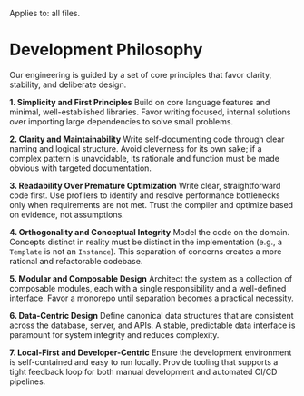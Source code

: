 Applies to: all files.

# Development Philosophy

Our engineering is guided by a set of core principles that favor clarity, stability, and deliberate design.

**1. Simplicity and First Principles**
Build on core language features and minimal, well-established libraries. Favor writing focused, internal solutions over importing large dependencies to solve small problems.

**2. Clarity and Maintainability**
Write self-documenting code through clear naming and logical structure. Avoid cleverness for its own sake; if a complex pattern is unavoidable, its rationale and function must be made obvious with targeted documentation.

**3. Readability Over Premature Optimization**
Write clear, straightforward code first. Use profilers to identify and resolve performance bottlenecks only when requirements are not met. Trust the compiler and optimize based on evidence, not assumptions.

**4. Orthogonality and Conceptual Integrity**
Model the code on the domain. Concepts distinct in reality must be distinct in the implementation (e.g., a `Template` is not an `Instance`). This separation of concerns creates a more rational and refactorable codebase.

**5. Modular and Composable Design**
Architect the system as a collection of composable modules, each with a single responsibility and a well-defined interface. Favor a monorepo until separation becomes a practical necessity.

**6. Data-Centric Design**
Define canonical data structures that are consistent across the database, server, and APIs. A stable, predictable data interface is paramount for system integrity and reduces complexity.

**7. Local-First and Developer-Centric**
Ensure the development environment is self-contained and easy to run locally. Provide tooling that supports a tight feedback loop for both manual development and automated CI/CD pipelines.
